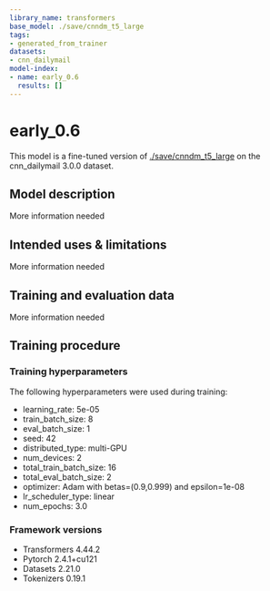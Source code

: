 ```yaml
---
library_name: transformers
base_model: ./save/cnndm_t5_large
tags:
- generated_from_trainer
datasets:
- cnn_dailymail
model-index:
- name: early_0.6
  results: []
---
```


<!-- This model card has been generated automatically according to the information the Trainer had access to. You
should probably proofread and complete it, then remove this comment. -->

# early_0.6

This model is a fine-tuned version of [./save/cnndm_t5_large](https://huggingface.co/./save/cnndm_t5_large) on the cnn_dailymail 3.0.0 dataset.

## Model description

More information needed

## Intended uses & limitations

More information needed

## Training and evaluation data

More information needed

## Training procedure

### Training hyperparameters

The following hyperparameters were used during training:
- learning_rate: 5e-05
- train_batch_size: 8
- eval_batch_size: 1
- seed: 42
- distributed_type: multi-GPU
- num_devices: 2
- total_train_batch_size: 16
- total_eval_batch_size: 2
- optimizer: Adam with betas=(0.9,0.999) and epsilon=1e-08
- lr_scheduler_type: linear
- num_epochs: 3.0

### Framework versions

- Transformers 4.44.2
- Pytorch 2.4.1+cu121
- Datasets 2.21.0
- Tokenizers 0.19.1
